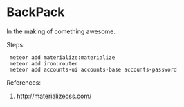 BackPack
=========

In the making of comething awesome.

Steps:

```
 meteor add materialize:materialize
 meteor add iron:router
 meteor add accounts-ui accounts-base accounts-password
```

References:

1. http://materializecss.com/
